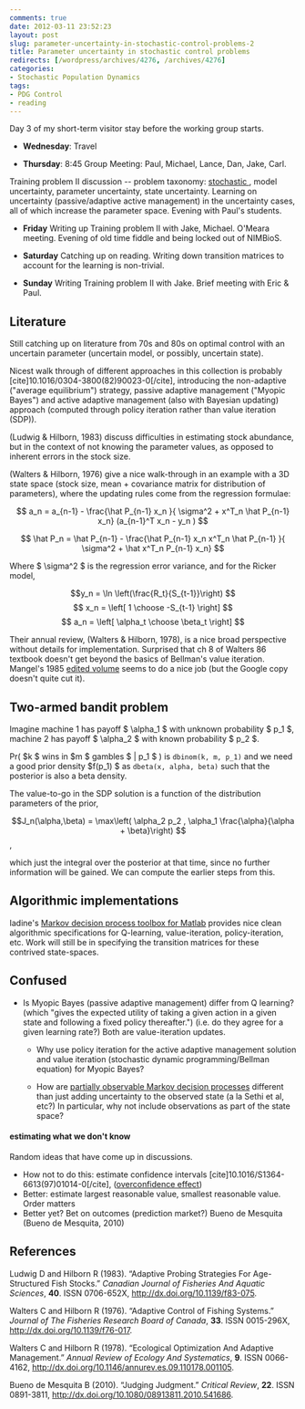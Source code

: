 ```yaml
---
comments: true
date: 2012-03-11 23:52:23
layout: post
slug: parameter-uncertainty-in-stochastic-control-problems-2
title: Parameter uncertainty in stochastic control problems
redirects: [/wordpress/archives/4276, /archives/4276]
categories:
- Stochastic Population Dynamics
tags:
- PDG Control
- reading
---
```


Day 3 of my short-term visitor stay before the working group starts.





  * **Wednesday**: Travel


  * **Thursday**: 8:45 Group Meeting: Paul, Michael, Lance, Dan, Jake, Carl.  

Training problem II discussion -- problem taxonomy: [stochastic ](www.carlboettiger.info/archives/3248), model uncertainty, parameter uncertainty, state uncertainty.  Learning on uncertainty (passive/adaptive active management) in the uncertainty cases, all of which increase the parameter space.  Evening with Paul's students.  


  * **Friday** Writing up Training problem II with Jake, Michael.  O'Meara meeting.  Evening of old time fiddle and being locked out of NIMBioS.  


  * **Saturday** Catching up on reading. Writing down transition matrices to account for the learning is non-trivial.


  * **Sunday** Writing Training problem II with Jake.  Brief meeting with Eric & Paul.  





## Literature



Still catching up on literature from 70s and 80s on optimal control with an uncertain parameter (uncertain model, or possibly, uncertain state).

﻿Nicest walk through of different approaches in this collection is probably [cite]10.1016/0304-3800(82)90023-0[/cite], introducing the non-adaptive ("average equilibrium") strategy, passive adaptive management ("Myopic Bayes") and active adaptive management (also with Bayesian updating) approach (computed through policy iteration rather than value iteration (SDP)).

(Ludwig & Hilborn, 1983) discuss difficulties in estimating stock abundance, but in the context of not knowing the parameter values, as opposed to inherent errors in the stock size.

(Walters & Hilborn, 1976) give a nice walk-through in an example with a 3D state space (stock size, mean + covariance matrix for distribution of parameters), where the updating rules come from the regression formulae:

$$ a_n = a_{n-1} - \frac{\hat P_{n-1} x_n }{ \sigma^2 + x^T_n \hat P_{n-1} x_n} (a_{n-1}^T x_n - y_n ) $$

$$ \hat P_n = \hat P_{n-1} - \frac{\hat P_{n-1} x_n x^T_n \hat P_{n-1} }{ \sigma^2 + \hat x^T_n P_{n-1} x_n} $$

Where $ \sigma^2 $ is the regression error variance, and for the Ricker model,



$$y_n = \ln \left(\frac{R_t}{S_{t-1}}\right) $$
$$ x_n = \left[ 1 \choose -S_{t-1} \right] $$
$$ a_n = \left[ \alpha_t \choose \beta_t \right] $$



Their annual review, (Walters & Hilborn, 1978), is a nice broad perspective without details for implementation.  Surprised that ch 8 of Walters 86 textbook doesn't get beyond the basics of Bellman's value iteration.  Mangel's 1985 [edited volume](http://www.amazon.com/Decision-uncertain-resource-Mathematics-Engineering/dp/0124687202/ref=ntt_at_ep_dpt_3) seems to do a nice job (but the Google copy doesn't quite cut it).



## Two-armed bandit problem



Imagine machine 1 has payoff $ \alpha_1 $ with unknown probability $ p_1 $, machine 2 has payoff $ \alpha_2 $ with known probability $ p_2 $.



Pr( $k $ wins in $m $ gambles $ | p_1 $ ) is `dbinom(k, m, p_1)`
and we need a good prior density $f(p_1) $ as `dbeta(x, alpha, beta)` 
such that the posterior is also a beta density.



The value-to-go in the SDP solution is a function of the distribution parameters of the prior,

$$J_n(\alpha,\beta) = \max\left( \alpha_2 p_2 , \alpha_1 \frac{\alpha}{\alpha + \beta}\right) $$,



which just the integral over the posterior at that time, since no further information will be gained.
We can compute the earlier steps from this.





## Algorithmic implementations



Iadine's [Markov decision process toolbox for Matlab](http://www.inra.fr/mia/T//MDPtoolbox/index_category.html) provides nice clean algorithmic specifications for Q-learning, value-iteration, policy-iteration, etc.  Work will still be in specifying the transition matrices for these contrived state-spaces.



## Confused







  * Is Myopic Bayes (passive adaptive management) differ from Q learning? (which "gives the expected utility of taking a given action in a given state and following a fixed policy thereafter.") (i.e. do they agree for a given learning rate?)  Both are value-iteration updates.



    * Why use policy iteration for the active adaptive management solution and value iteration (stochastic dynamic programming/Bellman equation) for Myopic Bayes?


    * How are [partially observable Markov decision processes](http://en.wikipedia.org/wiki/Partially_observable_Markov_decision_process) different than just adding uncertainty to the observed state (a la Sethi et al, etc?)  In particular, why not include observations as part of the state space?







#### estimating what we don't know





Random ideas that have come up in discussions.
 * How not to do this: estimate confidence intervals [cite]10.1016/S1364-6613(97)01014-0[/cite], ([overconfidence effect](http://en.wikipedia.org/wiki/Overconfidence_effect))
 * Better: estimate largest reasonable value, smallest reasonable value.  Order matters
 * Better yet? Bet on outcomes (prediction market?)
Bueno de Mesquita (Bueno de Mesquita, 2010)



## References

<p>Ludwig D and Hilborn R (1983).
&ldquo;Adaptive Probing Strategies For Age-Structured Fish Stocks.&rdquo;
<EM>Canadian Journal of Fisheries And Aquatic Sciences</EM>, <B>40</B>.
ISSN 0706-652X, <a href="http://dx.doi.org/10.1139/f83-075">http://dx.doi.org/10.1139/f83-075</a>.
<p>Walters C and Hilborn R (1976).
&ldquo;Adaptive Control of Fishing Systems.&rdquo;
<EM>Journal of The Fisheries Research Board of Canada</EM>, <B>33</B>.
ISSN 0015-296X, <a href="http://dx.doi.org/10.1139/f76-017">http://dx.doi.org/10.1139/f76-017</a>.
<p>Walters C and Hilborn R (1978).
&ldquo;Ecological Optimization And Adaptive Management.&rdquo;
<EM>Annual Review of Ecology And Systematics</EM>, <B>9</B>.
ISSN 0066-4162, <a href="http://dx.doi.org/10.1146/annurev.es.09.110178.001105">http://dx.doi.org/10.1146/annurev.es.09.110178.001105</a>.
<p>Bueno de Mesquita B (2010).
&ldquo;Judging Judgment.&rdquo;
<EM>Critical Review</EM>, <B>22</B>.
ISSN 0891-3811, <a href="http://dx.doi.org/10.1080/08913811.2010.541686">http://dx.doi.org/10.1080/08913811.2010.541686</a>.
